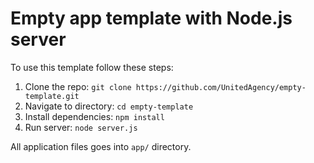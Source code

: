 # Empty app template with Node.js server


To use this template follow these steps:

1. Clone the repo: `git clone https://github.com/UnitedAgency/empty-template.git`
2. Navigate to directory: `cd empty-template`
3. Install dependencies: `npm install`
4. Run server: `node server.js`

All application files goes into `app/` directory.